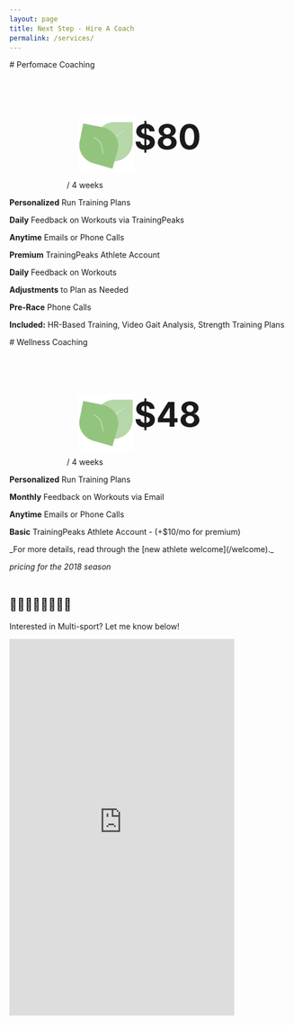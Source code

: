 ```yaml
---
layout: page
title: Next Step - Hire A Coach
permalink: /services/
---
```


<div class="row">
  <div class="twocol" markdown="1">
# Perfomace Coaching
  <div style="width: 300px; margin: auto;">
    <img src="/assets/logo.png" style="display: inline; float: left; height: 100px; margin-left: 20px;" />
    <h1 style="font-size: 60px;">$80</h1><p> / 4 weeks</p>
  </div>

**Personalized** Run Training Plans

**Daily** Feedback on Workouts via TrainingPeaks

**Anytime** Emails or Phone Calls

**Premium** TrainingPeaks Athlete Account

**Daily** Feedback on Workouts

**Adjustments** to Plan as Needed

**Pre-Race** Phone Calls

**Included:** HR-Based Training, Video Gait Analysis, Strength Training Plans

  </div>
  <div class="twocol" markdown="1">
# Wellness Coaching
  <div style="width: 300px; margin: auto;">
  <img src="/assets/logo.png" style="display: inline; float: left; height: 100px; margin-left: 20px;" />
  <h1 style="font-size: 60px;">$48</h1><p> / 4 weeks</p>
  </div>

**Personalized** Run Training Plans

**Monthly** Feedback on Workouts via Email

**Anytime** Emails or Phone Calls

**Basic** TrainingPeaks Athlete Account - (+\$10/mo for premium)

  </div>
</div>

<div class="center" markdown="1">
_For more details, read through the [new athlete welcome](/welcome)._

_*pricing for the 2018 season*_
<br>
<br>

## 🏊‍♀️🚴🏽‍♂️🏃🏻‍♀️

Interested in Multi-sport? Let me know below!

<iframe src="https://docs.google.com/forms/d/e/1FAIpQLSc3eyuVPabr2MAjB1UgpjSnXOVQJxqNian7YsCjsaHBVhPApw/viewform?embedded=true" width="400" height="669" frameborder="0" marginheight="0" marginwidth="0">Loading…</iframe>

</div>

[jekyll-organization]: https://github.com/jekyll
